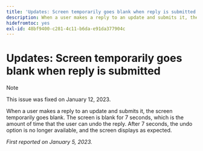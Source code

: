 ```yaml
---
title: 'Updates: Screen temporarily goes blank when reply is submitted'
description: When a user makes a reply to an update and submits it, the screen temporarily goes blank. The screen is blank for 7 seconds, which is the amount of time that the user can undo the reply. After 7 seconds, the undo option is no longer available, and the screen displays as expected.
hidefromtoc: yes
exl-id: 48bf9400-c281-4c11-b6da-e91da377904c
---
```

# Updates: Screen temporarily goes blank when reply is submitted

>[!NOTE]
>
>This issue was fixed on January 12, 2023.

When a user makes a reply to an update and submits it, the screen temporarily goes blank. The screen is blank for 7 seconds, which is the amount of time that the user can undo the reply. After 7 seconds, the undo option is no longer available, and the screen displays as expected.

_First reported on January 5, 2023._
